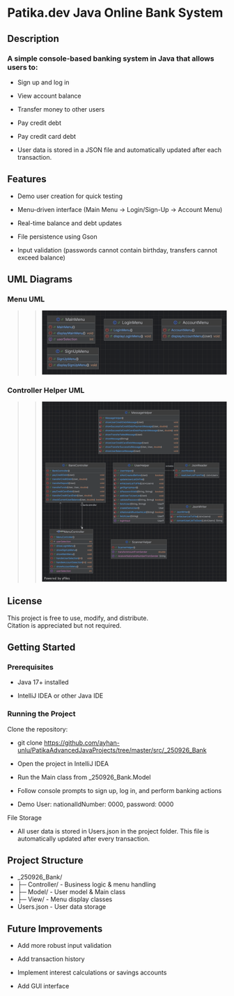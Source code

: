 # Patika.dev Java Online Bank System

## Description

### A simple console-based banking system in Java that allows users to:

- Sign up and log in

- View account balance

- Transfer money to other users

- Pay credit debt

- Pay credit card debt

- User data is stored in a JSON file and automatically updated after each transaction.

## Features

- Demo user creation for quick testing

- Menu-driven interface (Main Menu → Login/Sign-Up → Account Menu)

- Real-time balance and debt updates

- File persistence using Gson

- Input validation (passwords cannot contain birthday, transfers cannot exceed balance)


## UML Diagrams
### Menu UML

>>![img.png](MenuUml.png)

### Controller Helper UML

>>![ControllerHelperUml.png](ControllerHelperUml.png)
## License

This project is free to use, modify, and distribute.  
Citation is appreciated but not required.


## Getting Started
### Prerequisites

- Java 17+ installed

- IntelliJ IDEA or other Java IDE

### Running the Project

Clone the repository:

- git clone <https://github.com/ayhan-unlu/PatikaAdvancedJavaProjects/tree/master/src/_250926_Bank>


- Open the project in IntelliJ IDEA

- Run the Main class from _250926_Bank.Model

- Follow console prompts to sign up, log in, and perform banking actions

- Demo User: nationalIdNumber: 0000, password: 0000

File Storage

- All user data is stored in Users.json in the project folder. This file is automatically updated after every transaction.

## Project Structure
- _250926_Bank/
- ├─ Controller/      - Business logic & menu handling
- ├─ Model/           - User model & Main class
- ├─ View/            - Menu display classes
- Users.json          - User data storage

## Future Improvements

- Add more robust input validation

- Add transaction history

- Implement interest calculations or savings accounts

- Add GUI interface